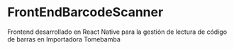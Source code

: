 # FrontEndBarcodeScanner
Frontend desarrollado en React Native para la gestión de lectura de código de barras en Importadora Tomebamba
